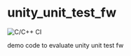 # unity_unit_test_fw

![C/C++ CI](https://github.com/abhinema/unity_unit_test_fw/workflows/C/C++%20CI/badge.svg)

demo code to evaluate unity unit test fw
